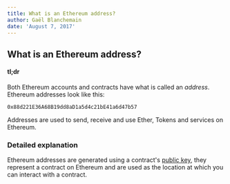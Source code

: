 ```yaml
---
title: What is an Ethereum address?
author: Gaël Blanchemain
date: 'August 7, 2017'
---
```

## What is an Ethereum address?
  
  
#### tl;dr
  
Both Ethereum accounts and contracts have what is called an _address_. Ethereum addresses look like this:
  
```0x88d221E36A68B19dd8aD1a5d4c21bE41a6d47b57```
  
Addresses are used to send, receive and use Ether, Tokens and services on Ethereum.
  
###  Detailed explanation
Ethereum addresses are generated using a contract's [public key](/Users/gael/Dropbox/dev/NethDocs/Nethereum.Docs/docs/Ethereum-glossary-for-newbies/public-private-key.md), they represent a contract on Ethereum and are used as the location at which you can interact with a contract.
  